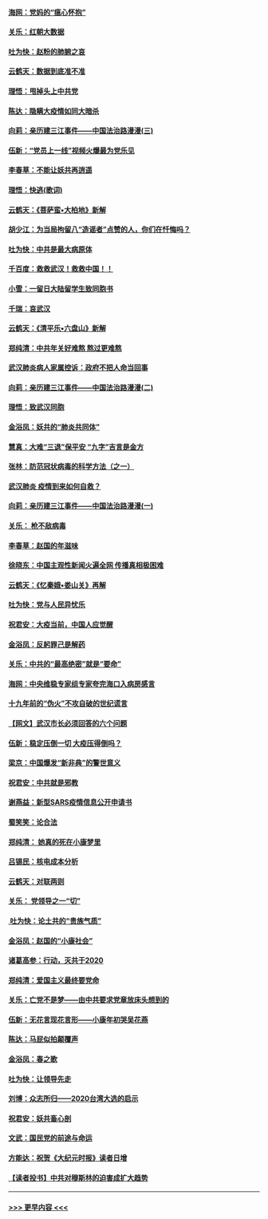 #### [海网：党妈的“瘟心怀抱”](../pages/nsc993/n11840740.md?t=02041044) 
#### [关乐：红朝大数据](../pages/nsc993/n11840675.md?t=02041044) 
#### [吐为快：赵粉的肺腑之哀](../pages/nsc993/n11840618.md?t=02041044) 
#### [云鹤天：数据到底准不准](../pages/nsc993/n11840325.md?t=02041044) 
#### [理悟：甩掉头上中共党](../pages/nsc993/n11838826.md?t=02041044) 
#### [陈达：隐瞒大疫情如同大暗杀](../pages/nsc993/n11838771.md?t=02041044) 
#### [向莉：亲历建三江事件——中国法治路漫漫(三)](../pages/nsc993/n11831825.md?t=02041044) 
#### [伍新：“党员上一线”视频火爆最为党乐见](../pages/nsc993/n11838200.md?t=02041044) 
#### [李春草：不能让妖共再逍遥](../pages/nsc993/n11838102.md?t=02041044) 
#### [理悟：快逃(歌词)](../pages/nsc993/n11838083.md?t=02041044) 
#### [云鹤天：《菩萨蛮▪大柏地》新解](../pages/nsc993/n11838059.md?t=02041044) 
#### [胡少江：为当局拘留八“造谣者”点赞的人，你们在忏悔吗？](../pages/nsc993/n11836801.md?t=02041044) 
#### [吐为快：中共是最大病原体](../pages/nsc993/n11836748.md?t=02041044) 
#### [千百度：救救武汉！救救中国！！](../pages/nsc993/n11836145.md?t=02041044) 
#### [小雪：一留日大陆留学生致同胞书](../pages/nsc993/n11834624.md?t=02041044) 
#### [千瑞：哀武汉](../pages/nsc993/n11833647.md?t=02041044) 
#### [云鹤天：《清平乐▪六盘山》新解](../pages/nsc993/n11833611.md?t=02041044) 
#### [郑纯清：中共年关好难熬 熬过更难熬](../pages/nsc993/n11833489.md?t=02041044) 
#### [武汉肺炎病人家属控诉：政府不把人命当回事](../pages/nsc993/n11833205.md?t=02041044) 
#### [向莉：亲历建三江事件——中国法治路漫漫(二)](../pages/nsc993/n11829102.md?t=02041044) 
#### [理悟：致武汉同胞](../pages/nsc993/n11831522.md?t=02041044) 
#### [金浴凤：妖共的“肺炎共同体”](../pages/nsc993/n11829448.md?t=02041044) 
#### [慧真：大难“三退”保平安 “九字”吉言是金方](../pages/nsc993/n11829501.md?t=02041044) 
#### [张林：防范冠状病毒的科学方法（之一）](../pages/nsc993/n11828618.md?t=02041044) 
#### [武汉肺炎 疫情到来如何自救？](../pages/nsc993/n11827632.md?t=02041044) 
#### [向莉：亲历建三江事件——中国法治路漫漫(一)](../pages/nsc993/n11827190.md?t=02041044) 
#### [关乐： 枪不敌病毒](../pages/nsc993/n11826746.md?t=02041044) 
#### [李春草：赵国的年滋味](../pages/nsc993/n11826321.md?t=02041044) 
#### [徐晓东：中国主观性新闻火遍全网 传播真相极困难](../pages/nsc993/n11826508.md?t=02041044) 
#### [云鹤天：《忆秦娥▪娄山关》再解](../pages/nsc993/n11824682.md?t=02041044) 
#### [吐为快：党与人民异忧乐](../pages/nsc993/n11824660.md?t=02041044) 
#### [祝君安：大疫当前，中国人应觉醒](../pages/nsc993/n11821946.md?t=02041044) 
#### [金浴凤：反躬罪己是解药](../pages/nsc993/n11820280.md?t=02041044) 
#### [关乐：中共的“最高绝密”就是“要命”](../pages/nsc993/n11816946.md?t=02041044) 
#### [海网：中央维稳专家组专家夸完海口入病房感言](../pages/nsc993/n11815138.md?t=02041044) 
#### [十九年前的“伪火”不攻自破的世纪谎言](../pages/nsc993/n11813238.md?t=02041044) 
#### [【网文】武汉市长必须回答的六个问题](../pages/nsc993/n11813848.md?t=02041044) 
#### [伍新：稳定压倒一切 大疫压得倒吗？](../pages/nsc993/n11812634.md?t=02041044) 
#### [梁京：中国爆发“新非典”的警世意义](../pages/nsc993/n11812554.md?t=02041044) 
#### [祝君安：中共就是邪教](../pages/nsc993/n11812431.md?t=02041044) 
#### [谢燕益：新型SARS疫情信息公开申请书](../pages/nsc993/n11808840.md?t=02041044) 
#### [蜀笑笑：论合法](../pages/nsc993/n11808064.md?t=02041044) 
#### [郑纯清： 她真的死在小康梦里](../pages/nsc993/n11806623.md?t=02041044) 
#### [吕锡民：核电成本分析](../pages/nsc993/n11806284.md?t=02041044) 
#### [云鹤天：对联两则](../pages/nsc993/n11805957.md?t=02041044) 
#### [关乐： 党领导之一“切”](../pages/nsc993/n11804505.md?t=02041044) 
#### [ 吐为快：论土共的“贵族气质”](../pages/nsc993/n11804490.md?t=02041044) 
#### [金浴凤：赵国的“小康社会”](../pages/nsc993/n11804452.md?t=02041044) 
#### [诸葛高参：行动，灭共于2020](../pages/nsc993/n11804120.md?t=02041044) 
#### [郑纯清：爱国主义最终要党命](../pages/nsc993/n11802197.md?t=02041044) 
#### [关乐：亡党不是梦——由中共要求党章放床头想到的](../pages/nsc993/n11802156.md?t=02041044) 
#### [伍新：无花言现花言形——小康年初哭吴花燕](../pages/nsc993/n11800044.md?t=02041044) 
#### [陈达：马屁似拍颠覆声](../pages/nsc993/n11800010.md?t=02041044) 
#### [金浴凤：春之歌](../pages/nsc993/n11797687.md?t=02041044) 
#### [吐为快：让领导先走](../pages/nsc993/n11797512.md?t=02041044) 
#### [刘博：众志所归——2020台湾大选的启示](../pages/nsc993/n11796878.md?t=02041044) 
#### [祝君安：妖共畜心剖](../pages/nsc993/n11794273.md?t=02041044) 
#### [文武：国民党的前途与命运](../pages/nsc993/n11794198.md?t=02041044) 
#### [方能达：祝贺《大纪元时报》读者日增](../pages/nsc993/n11793807.md?t=02041044) 
#### [【读者投书】中共对穆斯林的迫害成扩大趋势](../pages/nsc993/n11791371.md?t=02041044) 

----
#### [ >>> 更早内容 <<< ](../indexes/nsc993-earlier.md)
